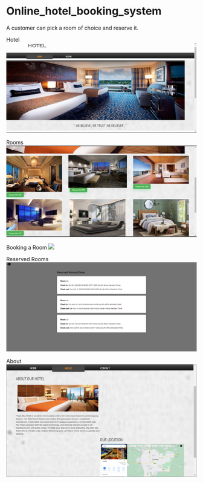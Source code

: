 # Online_hotel_booking_system 
A customer can pick a room of choice and reserve it.

Hotel
<img src='./public/images/hotel.png'>

Rooms
<img src='./public/images/rooms.png'>

Booking a Room
<img src='./public/images/bookingroom.png'>

Reserved Rooms
<img src='./public/images/bookedRoom.png'>

About
<img src='./public/images/about.png'>
